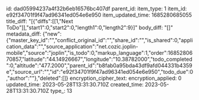 id: dad05994237a4f32b6eb16576bc407df
parent_id: 
item_type: 1
item_id: e92f34701f9f47ad96341ed054e6e950
item_updated_time: 1685280685055
title_diff: "[{\"diffs\":[[1,\"Next ToDo\"]],\"start1\":0,\"start2\":0,\"length1\":0,\"length2\":9}]"
body_diff: "[]"
metadata_diff: {"new":{"master_key_id":"","conflict_original_id":"","share_id":"","is_shared":0,"application_data":"","source_application":"net.cozic.joplin-mobile","source":"joplin","is_todo":0,"markup_language":1,"order":1685280670857,"latitude":"44.14926667","longitude":"10.38782000","todo_completed":0,"altitude":"477.2000","parent_id":"b8fab0a95bda43df9afd044331b4359e","source_url":"","id":"e92f34701f9f47ad96341ed054e6e950","todo_due":0,"author":""},"deleted":[]}
encryption_cipher_text: 
encryption_applied: 0
updated_time: 2023-05-28T13:31:30.710Z
created_time: 2023-05-28T13:31:30.710Z
type_: 13